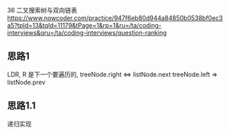  36 二叉搜索树与双向链表
 https://www.nowcoder.com/practice/947f6eb80d944a84850b0538bf0ec3a5?tpId=13&tqId=11179&tPage=1&rp=1&ru=/ta/coding-interviews&qru=/ta/coding-interviews/question-ranking



## 思路1
LDR, R 是下一个要遍历的, treeNode.right ⇔ listNode.next
treeNode.left ⇒ listNode.prev


## 思路1.1
递归实现  
